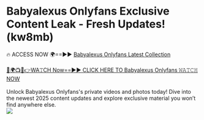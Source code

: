 # Babyalexus Onlyfans Exclusive Content Leak - Fresh Updates! (kw8mb)

🔥 ACCESS NOW 🌍==►► <a href="https://tinyurl.com/kvy9nzfs" rel="nofollow">Babyalexus Onlyfans Latest Collection</a>
<br><br>
[🔴🌍📺📱👉WA𝚃CH Now==►► CLICK HERE TO Babyalexus Onlyfans 𝚆𝙰𝚃𝙲𝙷 NOW](https://tinyurl.com/kvy9nzfs)
<br><br>
Unlock Babyalexus Onlyfans's private videos and photos today! Dive into the newest 2025 content updates and explore exclusive material you won’t find anywhere else.
<br>
<a href="https://tinyurl.com/kvy9nzfs" rel="nofollow" data-target="animated-image.originalLink"><img src="https://camo.githubusercontent.com/8a4f000d20f83aca3bf7ec5f350d767afa0574a8a352519fd8cfa583a6f93a33/68747470733a2f2f692e696d6775722e636f6d2f644a486b345a712e676966" data-canonical-src="https://i.imgur.com/dJHk4Zq.gif" style="max-width: 100%; display: inline-block;" data-target="animated-image.originalImage"></a>
<br>
